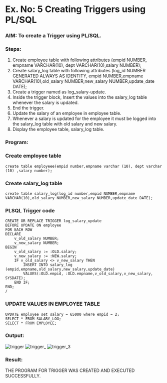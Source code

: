 # Ex. No: 5 Creating Triggers using PL/SQL

### AIM: To create a Trigger using PL/SQL.

### Steps:
1. Create employee table with following attributes (empid NUMBER, empname VARCHAR(10), dept VARCHAR(10),salary NUMBER);
2. Create salary_log table with following attributes (log_id NUMBER GENERATED ALWAYS AS IDENTITY, empid NUMBER,empname VARCHAR(10),old_salary NUMBER,new_salary NUMBER,update_date DATE);
3. Create a trigger named as log_salary-update.
4. Inside the trigger block, Insert the values into the salary_log table whenever the salary is updated.
5. End the trigger.
6. Update the salary of an employee in employee table.
7. Whenever a salary is updated for the employee it must be logged into the salary_log table with old salary and new salary.
8. Display the employee table, salary_log table.

### Program:
### Create employee table
```create table employeee(empid number,empname varchar (10), dept varchar (10) ,salary number);```
### Create salary_log table
```create table salary_log(log_id number,empid NUMBER,empname VARCHAR(10),old_salary NUMBER,new_salary NUMBER,update_date DATE);```
### PLSQL Trigger code
```
CREATE OR REPLACE TRIGGER log_salary_update
BEFORE UPDATE ON employee
FOR EACH ROW
DECLARE
	v_old_salary NUMBER;
	v_new_salary NUMBER;
BEGIN
	v_old_salary := :OLD.salary;
	v_new_salary := :NEW.salary;
	IF v_old_salary <> v_new_salary THEN
		INSERT INTO salary_log (empid,empname,old_salary,new_salary,update_date)
		VALUES(:OLD.empid, :OLD.empname,v_old_salary,v_new_salary, SYSDATE);
	END IF;	
END;
/
```
### UPDATE VALUES IN EMPLOYEE TABLE
```
UPDATE employee set salary = 65000 where empid = 2;
SELECT * FROM SALARY_LOG;
SELECT * FROM EMPLOYEE;
```
### Output:

![trigger](https://github.com/NIXANDASS/Ex-No-5-Creating-Triggers-using-PL-SQL/assets/118781418/e7d846c2-2284-4523-96e8-dda17cb44f62)
![trigger_](https://github.com/NIXANDASS/Ex-No-5-Creating-Triggers-using-PL-SQL/assets/118781418/b0155c9d-a06d-4045-95d8-ee2913a5ab49)
![trigger_3](https://github.com/NIXANDASS/Ex-No-5-Creating-Triggers-using-PL-SQL/assets/118781418/c6e87baa-df4d-4679-bb26-771680c318c5)

### Result:
THE PROGRAM FOR TRIGGER WAS CREATED AND EXECUTED SUCCESSFULLY.
